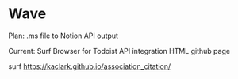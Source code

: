 # Wave

Plan: .ms file to Notion API output

Current: Surf Browser for Todoist API integration HTML github page

surf https://kaclark.github.io/association_citation/